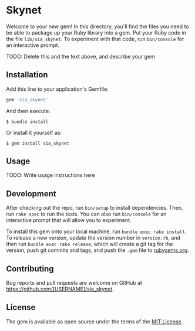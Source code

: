 # Skynet

Welcome to your new gem! In this directory, you'll find the files you need to be able to package up your Ruby library into a gem. Put your Ruby code in the file `lib/sia_skynet`. To experiment with that code, run `bin/console` for an interactive prompt.

TODO: Delete this and the text above, and describe your gem

## Installation

Add this line to your application's Gemfile:

```ruby
gem 'sia_skynet'
```

And then execute:

    $ bundle install

Or install it yourself as:

    $ gem install sia_skynet

## Usage

TODO: Write usage instructions here

## Development

After checking out the repo, run `bin/setup` to install dependencies. Then, run `rake spec` to run the tests. You can also run `bin/console` for an interactive prompt that will allow you to experiment.

To install this gem onto your local machine, run `bundle exec rake install`. To release a new version, update the version number in `version.rb`, and then run `bundle exec rake release`, which will create a git tag for the version, push git commits and tags, and push the `.gem` file to [rubygems.org](https://rubygems.org).

## Contributing

Bug reports and pull requests are welcome on GitHub at https://github.com/[USERNAME]/sia_skynet.


## License

The gem is available as open source under the terms of the [MIT License](https://opensource.org/licenses/MIT).
